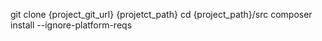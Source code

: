 git clone {project_git_url} {projetct_path}
cd {project_path}/src
composer install --ignore-platform-reqs